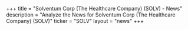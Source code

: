 +++
title = "Solventum Corp (The Healthcare Company) (SOLV) - News"
description = "Analyze the News for Solventum Corp (The Healthcare Company) (SOLV)"
ticker = "SOLV"
layout = "news"
+++

